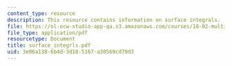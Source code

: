 ```yaml
---
content_type: resource
description: This resource contains information on surface integrals.
file: https://ol-ocw-studio-app-qa.s3.amazonaws.com/courses/18-02-multivariable-calculus-spring-2006/3e06a1386b4d3d185167a30569cd79d3_surface_integrls.pdf
file_type: application/pdf
resourcetype: Document
title: surface_integrls.pdf
uid: 3e06a138-6b4d-3d18-5167-a30569cd79d3
---
```

